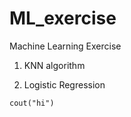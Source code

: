 # ML_exercise
Machine Learning Exercise

1. KNN algorithm

2. Logistic Regression

```
cout("hi")
```
